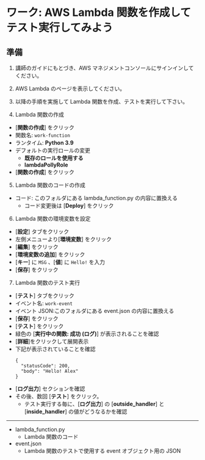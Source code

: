 # ワーク: AWS Lambda 関数を作成してテスト実行してみよう

## 準備

1. 講師のガイドにもとづき、AWS マネジメントコンソールにサインインしてください。

2. AWS Lambda のページを表示してください。

3. 以降の手順を実施して Lambda 関数を作成、テストを実行して下さい。

4. Lambda 関数の作成
  - [**関数の作成**] をクリック
  - 関数名: `work-function`
  - ランタイム: **Python 3.9**
  - デフォルトの実行ロールの変更
    - **既存のロールを使用する**
    - **lambdaPollyRole**
  - [**関数の作成**] をクリック
5. Lambda 関数のコードの作成
  - コード: このフォルダにある lambda_function.py の内容に置換える
    - コード変更後は [**Deploy**] をクリック
6. Lambda 関数の環境変数を設定
  - [**設定**] タブをクリック
  - 左側メニューより[**環境変数**] をクリック
  - [**編集**] をクリック
  - [**環境変数の追加**] をクリック
  - [**キー**] に `MSG` 、[**値**] に `Hello!` を入力
  - [**保存**] をクリック
7. Lambda 関数のテスト実行
  - [**テスト**] タブをクリック
  - イベント名: `work-event`
  - イベント JSON:このフォルダにある event.json の内容に置換える
  - [**保存**] をクリック
  - [**テスト**] をクリック
  - 緑色の [**実行中の関数: 成功 (ログ)**] が表示されることを確認
  - [**詳細**]をクリックして展開表示
  - 下記が表示されていることを確認
     ```
     {
       "statusCode": 200,
       "body": "Hello! Alex"
     }
     ```
  - [**ログ出力**] セクションを確認
  - その後、数回 [**テスト**] をクリック。
    - テスト実行する毎に、[**ログ出力**] の [**outside_handler**] と [**inside_handler**] の値がどうなるかを確認
---

* lambda_function.py
  - Lambda 関数のコード
* event.json
  - Lambda 関数のテストで使用する event オブジェクト用の JSON






